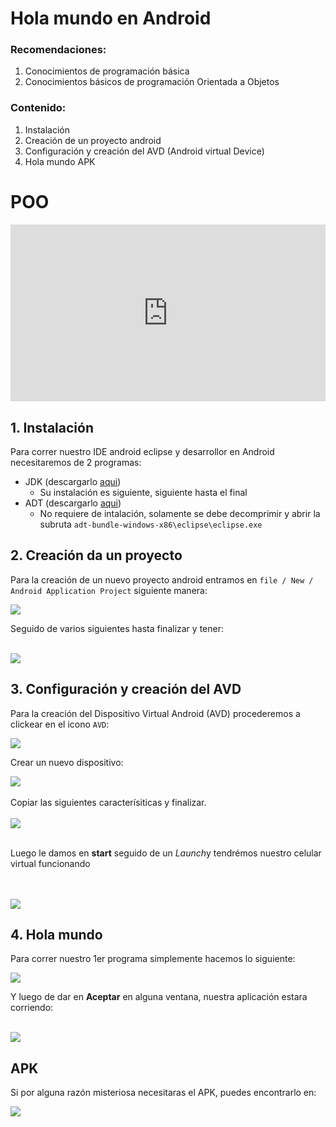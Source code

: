 # Hola mundo en Android

### Recomendaciones:
1. Conocimientos de programación básica
2. Conocimientos básicos de programación Orientada a Objetos

### Contenido:
1. Instalación
2. Creación de un proyecto android
3. Configuración  y creación del AVD (Android virtual Device)
4. Hola mundo
APK

# POO

<div style="position: relative;
    padding-bottom: 56.25%;
    height: 0;
    overflow: hidden;">

<iframe width="560" height="315" style="position: absolute;
    top:0;
    left: 0;
    width: 100%;
    height: 100%;" src="https://www.youtube.com/embed/eQy7raP_-Mk" frameborder="0" allow="accelerometer; autoplay; encrypted-media; gyroscope; picture-in-picture" allowfullscreen></iframe>
</div>



## 1. Instalación
Para correr nuestro IDE android eclipse y desarrollor en Android necesitaremos de 2 programas:
- JDK (descargarlo [aqui](https://mega.nz/file/sYMClaaZ#0tQ6VxvHXeHHhjchZVDWrmj5k2D8QcwLyyAGbmMHaI4))
	- Su instalación es siguiente, siguiente hasta el final
- ADT (descargarlo [aqui](https://mega.nz/file/9Y9SGKZb#j6rzDj7jrGHEC289vdaDPj4bR3ro90Xo91IZ-prLsvA))
	- No requiere de intalación, solamente se debe decomprimir y abrir la subruta `adt-bundle-windows-x86\eclipse\eclipse.exe`

## 2. Creación da un proyecto
Para la creación de un nuevo proyecto android entramos en `file / New / Android Application Project` siguiente manera:

<img style="max-width:100%" src="https://github.com/doneber/POO/blob/master/Resources/android/clase01/newProject/crearProyecto0.png?raw=true"/>
<br>


Seguido de varios siguientes hasta finalizar y tener:
<!-- 
<img style="max-width:100%" src=""/> -->

<br>

<img style="max-width:100%" src="https://github.com/doneber/POO/blob/master/Resources/android/clase01/newProject/crearProyecto6.JPG?raw=true"/>
<br>


## 3. Configuración  y creación del AVD

Para la creación del Dispositivo Virtual Android (AVD) procederemos a clickear en el icono `AVD`:

<img style="max-width:100%" src="https://github.com/doneber/POO/blob/master/Resources/android/clase01/avd/avd0.jpg?raw=true"/>

<br>

Crear un nuevo dispositivo:

<img style="max-width:100%" src="https://github.com/doneber/POO/blob/master/Resources/android/clase01/avd/avd1.jpg?raw=true"/>


<br>
<br>
Copiar las siguientes caracterísiticas y finalizar.
<br>
<br>



<img style="max-width:100%" src="https://github.com/doneber/POO/blob/master/Resources/android/clase01/avd/avd2.jpg?raw=true"/>
<br>
<br>


Luego le damos en **start** seguido de un *Launch*y tendrémos nuestro celular virtual funcionando


<br>
<br>

<img style="max-width:100%" src="https://github.com/doneber/POO/blob/master/Resources/android/clase01/avd/avd7.jpg?raw=true"/>

<br>

## 4. Hola mundo
Para correr nuestro 1er programa simplemente hacemos lo siguiente:

<img style="max-width:100%" src="https://github.com/doneber/POO/blob/master/Resources/android/clase01/run0.jpg?raw=true"/>
<br>



Y luego de dar en **Aceptar** en alguna ventana, nuestra aplicación estara corriendo:


<br>


<img style="max-width:100%" src="https://github.com/doneber/POO/blob/master/Resources/android/clase01/run2.JPG?raw=true"/>

<br>


## APK

Si por alguna razón misteriosa necesitaras el APK, puedes encontrarlo en:


<img style="max-width:100%" src="https://github.com/doneber/POO/blob/master/Resources/android/clase01/elAPK.JPG?raw=true"/>

